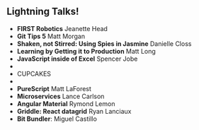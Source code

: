 ## Lightning Talks!

- **FIRST Robotics** Jeanette Head
- **Git Tips 5** Matt Morgan
- **Shaken, not Stirred: Using Spies in Jasmine** Danielle Closs
- **Learning by Getting it to Production** Matt Long
- **JavaScript inside of Excel** Spencer Jobe
- 
- CUPCAKES
- 
- **PureScript** Matt LaForest
- **Microservices** Lance Carlson
- **Angular Material** Rymond Lemon
- **Griddle: React datagrid** Ryan Lanciaux
- **Bit Bundler**: Miguel Castillo

